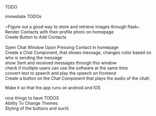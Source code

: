 TODO


immediate TODOs\
\
~Figure out a good way to store and retrieve images through flask~\
Render Contacts with their profile photo on homepage\
Create Button to Add Contacts\
\
Open Chat Window Upon Pressing Contact in homepage\
Create a Chat Component, that shows message, changes color based on who is sending the message\
show Sent and received messages through this window\
check if multiple users can use the software at the same time\
convert text to speech and play the speech on frontend\
Create a button on the Chat Component that plays the audio of the chat\

Make it so that the app runs on android and IOS\
\
nice things to have TODOS\
Ability To Change Themes\
Styling of the buttons and such\
